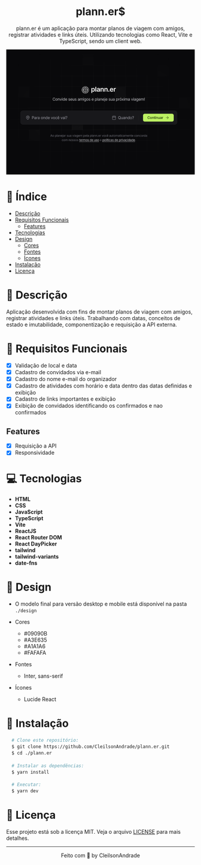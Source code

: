 <div align="center">
    <h1 align="center">plann.er$</h1>
    <p>plann.er é um aplicação para montar planos de viagem com amigos, registrar atividades e links úteis. Utilizando tecnologias como React, Vite e TypeScript, sendo um client web.</p>
    <img src="./design/desktop.png" alt="Logo" width="800">
</div>

# 📒 Índice
* [Descrição](#descrição)
* [Requisitos Funcionais](#requisitos)
  * [Features](#features)
* [Tecnologias](#tecnologias)
* [Design](#design)
  * [Cores](#cores)
  * [Fontes](#fontes)
  * [Ícones](#ícones)
* [Instalação](#instalação)
* [Licença](#licença)

# 📃 <span id="descrição">Descrição</span>
Aplicação desenvolvida com fins de montar planos de viagem com amigos, registrar atividades e links úteis. Trabalhando com datas, conceitos de estado e imutabilidade, componentização e requisição a API externa.

# 📌 <span id="requisitos">Requisitos Funcionais</span>
- [x] Validação de local e data<br>
- [x] Cadastro de convidados via e-mail<br>
- [x] Cadastro do nome e-mail do organizador<br>
- [x] Cadastro de atividades com horário e data dentro das datas definidas e exibição<br>
- [x] Cadastro de links importantes e exibição<br>
- [x] Exibição de convidados identificando os confirmados e nao confirmados<br>

## Features
- [x] Requisição a API<br>
- [x] Responsividade<br>

# 💻 <span id="tecnologias">Tecnologias</span>
- **HTML**
- **CSS**
- **JavaScript**
- **TypeScript**
- **Vite**
- **ReactJS**
- **React Router DOM**
- **React DayPicker**
- **tailwind**
- **tailwind-variants**
- **date-fns**

# 🎨 <span id="design">Design</span>
- O modelo final para versão desktop e mobile está disponível na pasta `./design`

- <span id="cores">Cores<br></span>
  * #09090B<br>
  * #A3E635<br>
  * #A1A1A6<br>
  * #FAFAFA<br>

- <span id="fontes">Fontes<br></span>
  * Inter, sans-serif

- <span id="ícones">Ícones<br></span>
  * Lucide React

# 🚀 <span id="instalação">Instalação</span>
```bash
  # Clone este repositório:
  $ git clone https://github.com/CleilsonAndrade/plann.er.git
  $ cd ./plann.er

  # Instalar as dependências:
  $ yarn install

  # Executar:
  $ yarn dev
```

# 📝 <span id="licença">Licença</span>
Esse projeto está sob a licença MIT. Veja o arquivo [LICENSE](LICENSE) para mais detalhes.

---

<p align="center">
  Feito com 💜 by CleilsonAndrade
</p>